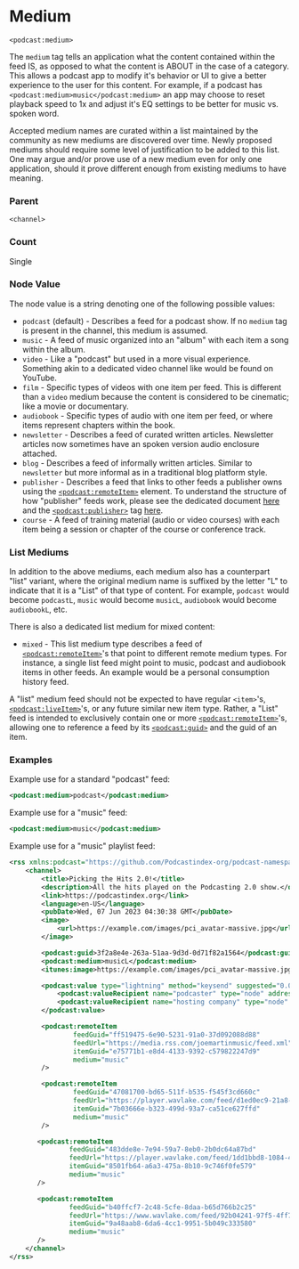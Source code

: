 # Medium

`<podcast:medium>`

The `medium` tag tells an application what the content contained within the feed IS, as opposed to what the content is ABOUT in the case of a category. This allows a podcast app to modify it's behavior or UI to give a better experience to the user for this content. For example, if a podcast has `<podcast:medium>music</podcast:medium>` an app may choose to reset playback speed to 1x and adjust it's EQ settings to be better for music vs. spoken word.

Accepted medium names are curated within a list maintained by the community as new mediums are discovered over time. Newly proposed mediums should require some level of justification to be added to this list. One may argue and/or prove use of a new medium even for only one application, should it prove different enough from existing mediums to have meaning.

### Parent

`<channel>`

### Count

Single

### Node Value

The node value is a string denoting one of the following possible values:

- `podcast` (default) - Describes a feed for a podcast show. If no `medium` tag is present in the channel, this medium is assumed.
- `music` - A feed of music organized into an "album" with each item a song within the album.
- `video` - Like a "podcast" but used in a more visual experience. Something akin to a dedicated video channel like would be found on YouTube.
- `film` - Specific types of videos with one item per feed. This is different than a `video` medium because the content is considered to be cinematic; like a movie or documentary.
- `audiobook` - Specific types of audio with one item per feed, or where items represent chapters within the book.
- `newsletter` - Describes a feed of curated written articles. Newsletter articles now sometimes have an spoken version audio enclosure attached.
- `blog` - Describes a feed of informally written articles. Similar to `newsletter` but more informal as in a traditional blog platform style.
- `publisher` - Describes a feed that links to other feeds a publisher owns using the [`<podcast:remoteItem>`](remoteItem.md) element. To understand the structure of how "publisher" feeds work, please see the dedicated document [here](../../publishers/publishers.md) and the [`<podcast:publisher>`](publisher.md) tag [here](./publisher.md).
- `course` - A feed of training material (audio or video courses) with each item being a session or chapter of the course or conference track.

### List Mediums

In addition to the above mediums, each medium also has a counterpart "list" variant, where the original medium name is suffixed by the letter "L" to indicate that it is a "List" of that type of content. For example, `podcast` would become `podcastL`, `music` would become `musicL`, `audiobook` would become `audiobookL`, etc.

There is also a dedicated list medium for mixed content:

- `mixed` - This list medium type describes a feed of [`<podcast:remoteItem>`](remoteItem.md)'s that point to different remote medium types. For instance, a single list feed might point to music, podcast and audiobook items in other feeds. An example would be a personal consumption history feed.

A "list" medium feed should not be expected to have regular `<item>`'s,[`<podcast:liveItem>`](liveItem.md)'s, or any future similar new item type. Rather, a "List" feed is intended to exclusively contain one or more [`<podcast:remoteItem>`](remoteItem.md)'s, allowing one to reference a feed by its [`<podcast:guid>`](guid.md) and the guid of an item.

### Examples

Example use for a standard "podcast" feed:

```xml
<podcast:medium>podcast</podcast:medium>
```

Example use for a "music" feed:

```xml
<podcast:medium>music</podcast:medium>
```

Example use for a "music" playlist feed:

```xml
<rss xmlns:podcast="https://github.com/Podcastindex-org/podcast-namespace/blob/main/docs/1.0.md" xmlns:itunes="http://www.itunes.com/dtds/podcast-1.0.dtd" version="2.0">
    <channel>
        <title>Picking the Hits 2.0!</title>
        <description>All the hits played on the Podcasting 2.0 show.</description>
        <link>https://podcastindex.org</link>
        <language>en-US</language>
        <pubDate>Wed, 07 Jun 2023 04:30:38 GMT</pubDate>
        <image>
            <url>https://example.com/images/pci_avatar-massive.jpg</url>
        </image>

        <podcast:guid>3f2a8e4e-263a-51aa-9d3d-0d71f82a1564</podcast:guid>
        <podcast:medium>musicL</podcast:medium>
        <itunes:image>https://example.com/images/pci_avatar-massive.jpg</itunes:image>

        <podcast:value type="lightning" method="keysend" suggested="0.00000005000">
            <podcast:valueRecipient name="podcaster" type="node" address="036557ea56b3b86f08be31bcd2557cae8021b0e3a9413f0c0e52625c6696972e57" split="99" />
            <podcast:valueRecipient name="hosting company" type="node" address="036557ea56b3b86f08be31bcd2557cae8021b0e3a9413f0c0e52625c6696972e57" split="1" />
        </podcast:value>

        <podcast:remoteItem
                feedGuid="ff519475-6e90-5231-91a0-37d092088d88"
                feedUrl="https://media.rss.com/joemartinmusic/feed.xml"
                itemGuid="e75771b1-e8d4-4133-9392-c579822247d9"
                medium="music"
        />

        <podcast:remoteItem
                feedGuid="47081700-bd65-511f-b535-f545f3cd660c"
                feedUrl="https://player.wavlake.com/feed/d1ed0ec9-21a8-4eda-b2c9-b17c8019a7e8"
                itemGuid="7b03666e-b323-499d-93a7-ca51ce627ffd"
                medium="music"
        />

       <podcast:remoteItem
               feedGuid="483dde8e-7e94-59a7-8eb0-2b0dc64a87bd"
               feedUrl="https://player.wavlake.com/feed/1dd1bbd8-1084-4fdc-9788-dddaa62fbc6a"
               itemGuid="8501fb64-a6a3-475a-8b10-9c746f0fe579"
               medium="music"
       />

       <podcast:remoteItem
               feedGuid="b40ffcf7-2c48-5cfe-8daa-b65d766b2c25"
               feedUrl="https://www.wavlake.com/feed/92b04241-97f5-4ff7-be11-cf45f70812e7"
               itemGuid="9a48aab8-6da6-4cc1-9951-5b049c333580"
               medium="music"
       />
    </channel>
</rss>
```
